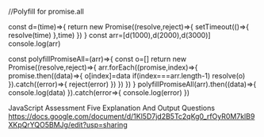 //Polyfill for promise.all

const d=(time)=>{
    return new Promise((resolve,reject)=>{
        setTimeout(()=>{
            resolve(time)
        },time)
    })
}
const arr=[d(1000),d(2000),d(3000)]
console.log(arr)

const polyfillPromiseAll=(arr)=>{
    const o=[]
    return new Promise((resolve,reject)=>{
        arr.forEach((promise,index)=>{
            promise.then((data)=>{
                o[index]=data
                if(index===arr.length-1)
                resolve(o)
            }).catch((error)=>{
                reject(error)
            })
        })
    })
}
polyfillPromiseAll(arr).then((data)=>{
    console.log(data)
}).catch(error=>{
    console.log(error)
})



























JavaScript Assessment Five Explanation And Output Questions
https://docs.google.com/document/d/1Kl5D7jd2B5Tc2qKg0_rfOyR0M7klB9XKpQrYQO5BMJg/edit?usp=sharing
